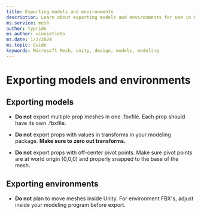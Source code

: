 ```yaml
---
title: Exporting models and environments
description: Learn about exporting models and environments for use in Mesh.
ms.service: mesh
author: typride
ms.author: vinnietieto
ms.date: 1/2/2024
ms.topic: Guide
keywords: Microsoft Mesh, unity, design, models, modeling
---
```


# Exporting models and environments

## Exporting models

- **Do not** export multiple prop meshes in one .fbxfile. Each prop
    should have its own .fbxfile.

- **Do not** export props with values in transforms in your modeling
    package. **Make sure to zero out transforms.**

- **Do not** export props with off-center pivot points. Make sure
    pivot points are at world origin (0,0,0) and properly snapped to the
    base of the mesh.

## Exporting environments

- **Do not** plan to move meshes inside Unity. For environment FBX's,
    adjust inside your modeling program before export.


